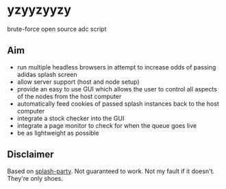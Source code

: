 # yzyyzyyzy
brute-force open source adc script

## Aim
- run multiple headless browsers in attempt to increase odds of passing adidas splash screen
- allow server support (host and node setup)
- provide an easy to use GUI which allows the user to control all aspects of the nodes from the host computer
- automatically feed cookies of passed splash instances back to the host computer
- integrate a stock checker into the GUI
- integrate a page monitor to check for when the queue goes live
- be as lightweight as possible

## Disclaimer
Based on [splash-party](https://github.com/yeeezy/splash-party/).
Not guaranteed to work. Not my fault if it doesn't. They're only shoes.
